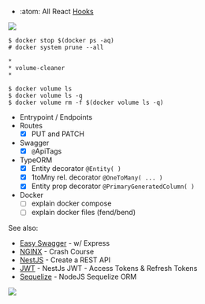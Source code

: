 
- :atom: All React [Hooks](https://medium.com/@AbidKazmi/all-react-hooks-in-one-short-4b0ed4b5a6e4)

![](https://i.imgur.com/roCt5Y6.jpg)

```
$ docker stop $(docker ps -aq) 
# docker system prune --all

*
* volume-cleaner
*

$ docker volume ls 
$ docker volume ls -q
$ docker volume rm -f $(docker volume ls -q)
```

- Entrypoint / Endpoints
- Routes
  - [x] PUT and PATCH
- Swagger
  - [x] `@`ApiTags
- TypeORM
  - [x] Entity decorator `@Entity( )`
  - [x] 1toMny rel. decorator `@OneToMany( ... )`
  - [x] Entity prop decorator `@PrimaryGeneratedColumn( )`
- Docker
  - [ ] explain docker compose
  - [ ] explain docker files (fend/bend)

See also:
- [Easy Swagger](https://youtu.be/watch?v=apouPYPh_as) - w/ Express
- [NGINX](https://youtu.be/7VAI73roXaY) - Crash Course
- [NestJS](https://youtu.be/GHTA143_b-s) - Create a REST API
- [JWT](https://youtu.be/uAKzFhE3rxU) - NestJs JWT - Access Tokens & Refresh Tokens 
- [Sequelize](https://youtu.be/0hZjbqyt3r4) - NodeJS Sequelize ORM

<!---

| ❔  | Which             | Task | &#8203;
| :-: |:----------------| :------------------------ | :---------:
📩 | PSQL          | Bash access 
👩🏻‍💻 | Client side   | `$ nc e1r2p3 6677` like IRC
📧 | API           | `localhost:PORT/api` at runtime
|   |               | try - replace `/` to `/api`
🔐 | 42 API        | Update everyone's key
🐋 | Docker        | try - `docker system prune --all`
😃 | Avatars       | Now use a new set 
|    |               | Default is an old man
🐋 | Docker - `.env`| ggl cred. must be filled w/ pseudo
🧩 | Module        | `{Dialog, DialogTitle} from '@mui/material'` 
🔄 | Port          | try - 10086 
📩 | Prisma        | try - convert Typeorm to Prisma 
🔐 | OAuth 42 
🔐 | OAuth Google 
💌 | API           | Restful : init
🏓 | Pong          | a Love/Lua remake
🅰️ | Angular       | what : learn basic
🚀 | Astro         | fla/galf / flagguess / flaggame
|| (session)        | try - save array on local storage
🚀 | Astro - Doomsday| Guess day of of the week | 🟢 
🚀 | Astro - Jukebox | classic rock radio | 🟢 
:atom: | React     | todolist : init  
✌🏼 | Vite - dictee   | an companion to Hsk3 exam | 🟢 
✌🏼 | Vite - dadjokes | some dad jokes | 🟢 
✌🏼 | Vite - gig      |
:atom: | React     | todolist : rebuilt w/ components 
:atom: | React     | Hangman : _Abandonned_
:atom:|  React     | Todolist : init

--->
<!--

Day | ❔  | Which             | Task | &#8203;
:--:| :-: |:----------------| :------------------------ | :---------:
|**NOV.**|
15  | 
14  | 📩 | PSQL          | Bash access 
|   | 👩🏻‍💻 | Client side   | `$ nc e1r2p3 6677` like IRC
|   | 📧 | API           | `localhost:PORT/api` at runtime
|   |    |               | try - replace `/` to `/api`
|   | 🔐 | 42 API        | Update everyone's key
13  | 🐋 | Docker        | try - `docker system prune --all`
|   | 😃 | Avatars       | Now use a new set 
|   |    |               | Default is an old man
12  | 🐋 | Docker - `.env`| ggl cred. must be filled w/ pseudo
11  | 🧩 | Module        | `{Dialog, DialogTitle} from '@mui/material'` 
10  | 🔄 | Port          | try - 10086 
11  | 📩 | Prisma        | try - convert Typeorm to Prisma 
|**OCT.**|
29  | 🔐 | OAuth 42 
23  | 🔐 | OAuth Google 
|**SEP.**|
15  | 💌 | API           | Restful : init
--  | 🏓 | Pong          | a Love/Lua remake
--  | 🅰️ | Angular       | what : learn basic
--  | 🚀 | Astro         | fla/galf / flagguess / flaggame
--  |    | (session)        | try - save array on local storage
--  | 🚀 | Astro - Doomsday| Guess day of of the week | 🟢 
4   | 🚀 | Astro - Jukebox | classic rock radio | 🟢 
|**AUG.**|
15  | :atom: | React     | todolist : init  
4   | ✌🏼 | Vite - dictee   | an companion to Hsk3 exam | 🟢 
--  | ✌🏼 | Vite - dadjokes | some dad jokes | 🟢 
--  | ✌🏼 | Vite - gig      |
|**JULY**|
25  | :atom: | React     | todolist : rebuilt w/ components 
22  | :atom: | React     | Hangman : _Abandonned_
16  | :atom:|  React     | Todolist : init

-->

![](https://static.npmjs.com/attachments/ck3uwed1cmso79y74pjugy10f-gak-2x.png)
